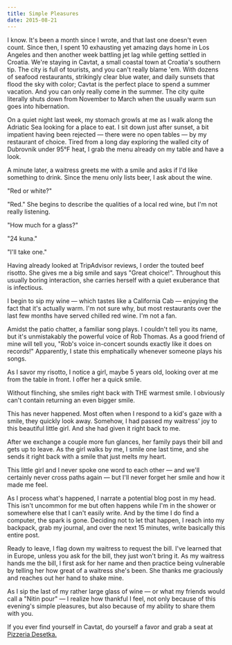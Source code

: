 ```yaml
---
title: Simple Pleasures
date: 2015-08-21
---
```


I know. It's been a month since I wrote, and that last one doesn't even count. Since then, I spent 10 exhausting yet amazing days home in Los Angeles and then another week battling jet lag while getting settled in Croatia. We're staying in Cavtat, a small coastal town at Croatia's southern tip. The city is full of tourists, and you can't really blame 'em. With dozens of seafood restaurants, strikingly clear blue water, and daily sunsets that flood the sky with color; Cavtat is the perfect place to spend a summer vacation. And you can only really come in the summer. The city quite literally shuts down from November to March when the usually warm sun goes into hibernation.

On a quiet night last week, my stomach growls at me as I walk along the Adriatic Sea looking for a place to eat. I sit down just after sunset, a bit impatient having been rejected — there were no open tables — by my restaurant of choice. Tired from a long day exploring the walled city of Dubrovnik under 95°F heat, I grab the menu already on my table and have a look.

A minute later, a waitress greets me with a smile and asks if I'd like something to drink. Since the menu only lists beer, I ask about the wine.

"Red or white?"

"Red." She begins to describe the qualities of a local red wine, but I'm not really listening.

"How much for a glass?"

"24 kuna."

"I'll take one."

Having already looked at TripAdvisor reviews, I order the touted beef risotto. She gives me a big smile and says "Great choice!". Throughout this usually boring interaction, she carries herself with a quiet exuberance that is infectious.

I begin to sip my wine — which tastes like a California Cab — enjoying the fact that it's actually warm. I'm not sure why, but most restaurants over the last few months have served chilled red wine. I'm not a fan.

Amidst the patio chatter, a familiar song plays. I couldn't tell you its name, but it's unmistakably the powerful voice of Rob Thomas. As a good friend of mine will tell you, "Rob's voice in-concert sounds exactly like it does on records!" Apparently, I state this emphatically whenever someone plays his songs.

As I savor my risotto, I notice a girl, maybe 5 years old, looking over at me from the table in front. I offer her a quick smile.

Without flinching, she smiles right back with THE warmest smile. I obviously can't contain returning an even bigger smile.

This has never happened. Most often when I respond to a kid's gaze with a smile, they quickly look away. Somehow, I had passed my waitress' joy to this beautiful little girl. And she had given it right back to me.

After we exchange a couple more fun glances, her family pays their bill and gets up to leave. As the girl walks by me, I smile one last time, and she sends it right back with a smile that just melts my heart.

This little girl and I never spoke one word to each other — and we'll certainly never cross paths again — but I'll never forget her smile and how it made me feel.

As I process what's happened, I narrate a potential blog post in my head. This isn't uncommon for me but often happens while I'm in the shower or somewhere else that I can't easily write. And by the time I do find a computer, the spark is gone. Deciding not to let that happen, I reach into my backpack, grab my journal, and over the next 15 minutes, write basically this entire post.

Ready to leave, I flag down my waitress to request the bill. I've learned that in Europe, unless you ask for the bill, they just won't bring it. As my waitress hands me the bill, I first ask for her name and then practice being vulnerable by telling her how great of a waitress she's been. She thanks me graciously and reaches out her hand to shake mine.

As I sip the last of my rather large glass of wine — or what my friends would call a "Nitin pour" — I realize how thankful I feel, not only because of this evening's simple pleasures, but also because of my ability to share them with you.

If you ever find yourself in Cavtat, do yourself a favor and grab a seat at [Pizzeria Desetka.](https://www.facebook.com/pages/Pizzeria-Desetka-Cavtat/148248941979510)
